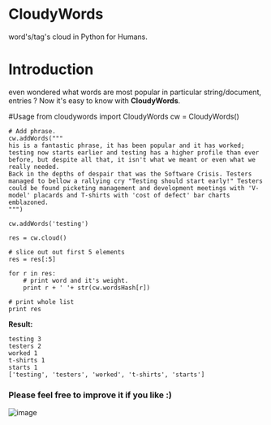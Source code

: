 # CloudyWords
word's/tag's cloud in Python for Humans.

# Introduction
even wondered what words are most popular in particular string/document, entries ?
Now it's easy to know with **CloudyWords**.

#Usage
    from cloudywords import CloudyWords
    cw = CloudyWords()

    # Add phrase.
    cw.addWords("""
    his is a fantastic phrase, it has been popular and it has worked; testing now starts earlier and testing has a higher profile than ever before, but despite all that, it isn't what we meant or even what we really needed.
    Back in the depths of despair that was the Software Crisis. Testers managed to bellow a rallying cry "Testing should start early!" Testers could be found picketing management and development meetings with 'V-model' placards and T-shirts with 'cost of defect' bar charts emblazoned.
    """)

    cw.addWords('testing')

    res = cw.cloud()

    # slice out out first 5 elements
    res = res[:5]

    for r in res:
        # print word and it's weight.
        print r + ' '+ str(cw.wordsHash[r])

    # print whole list
    print res

**Result:**

    testing 3
    testers 2
	worked 1
	t-shirts 1
	starts 1
	['testing', 'testers', 'worked', 't-shirts', 'starts']

### Please feel free to improve it if you like :)

![image](http://img193.imageshack.us/img193/5605/tumblrlznr805hcb1r3zat8.png)